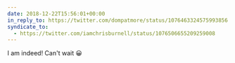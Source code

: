 ```yaml
---
date: 2018-12-22T15:56:01+00:00
in_reply_to: https://twitter.com/dompatmore/status/1076463324575993856
syndicate_to:
  - https://twitter.com/iamchrisburnell/status/1076506655209259008
---
```


I am indeed! Can't wait 😀
